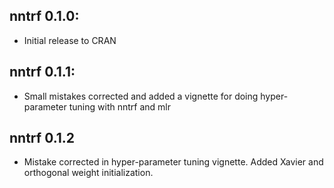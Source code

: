 ## nntrf 0.1.0:
- Initial release to CRAN
## nntrf 0.1.1:
- Small mistakes corrected and added a vignette for doing hyper-parameter tuning with nntrf and mlr
## nntrf 0.1.2
- Mistake corrected in hyper-parameter tuning vignette. Added Xavier and orthogonal weight initialization.